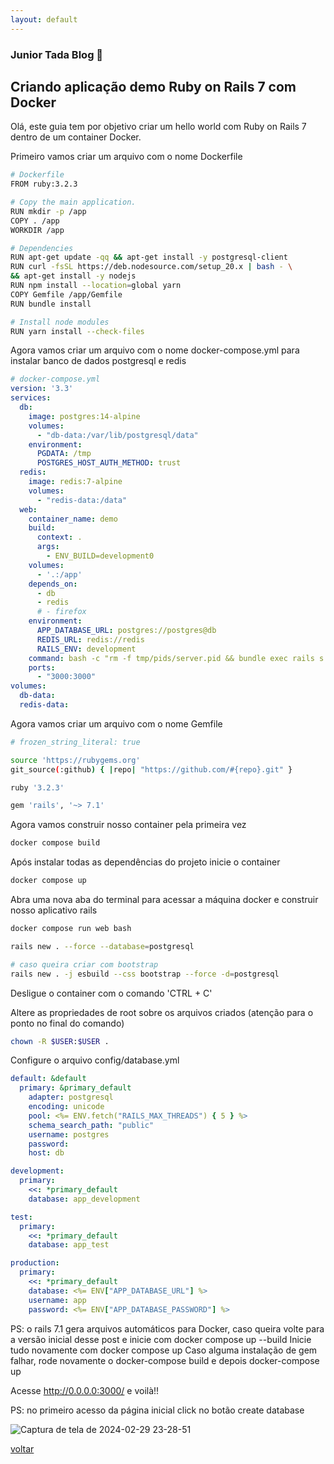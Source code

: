 ```yaml
---
layout: default
---
```


### Junior Tada Blog 👋

## Criando aplicação demo Ruby on Rails 7 com Docker

Olá, este guia tem por objetivo criar um hello world 
com Ruby on Rails 7 dentro de um container Docker.

Primeiro vamos criar um arquivo com o nome Dockerfile
```sh
# Dockerfile
FROM ruby:3.2.3

# Copy the main application.
RUN mkdir -p /app
COPY . /app
WORKDIR /app

# Dependencies
RUN apt-get update -qq && apt-get install -y postgresql-client
RUN curl -fsSL https://deb.nodesource.com/setup_20.x | bash - \
&& apt-get install -y nodejs
RUN npm install --location=global yarn
COPY Gemfile /app/Gemfile
RUN bundle install

# Install node modules
RUN yarn install --check-files
```

Agora vamos criar um arquivo com o nome docker-compose.yml
para instalar banco de dados postgresql e redis
```yml
# docker-compose.yml
version: '3.3'
services:
  db:
    image: postgres:14-alpine
    volumes:
      - "db-data:/var/lib/postgresql/data"
    environment:
      PGDATA: /tmp
      POSTGRES_HOST_AUTH_METHOD: trust
  redis:
    image: redis:7-alpine
    volumes:
      - "redis-data:/data"
  web:
    container_name: demo
    build:
      context: .
      args:
        - ENV_BUILD=development0
    volumes:
      - '.:/app'
    depends_on:
      - db
      - redis
      # - firefox
    environment:
      APP_DATABASE_URL: postgres://postgres@db
      REDIS_URL: redis://redis
      RAILS_ENV: development
    command: bash -c "rm -f tmp/pids/server.pid && bundle exec rails s -p 3000 -b '0.0.0.0'"
    ports:
      - "3000:3000"
volumes:
  db-data:
  redis-data:
```

Agora vamos criar um arquivo com o nome Gemfile
```sh
# frozen_string_literal: true

source 'https://rubygems.org'
git_source(:github) { |repo| "https://github.com/#{repo}.git" }

ruby '3.2.3'

gem 'rails', '~> 7.1'
```

Agora vamos construir nosso container pela primeira vez
```sh
docker compose build
```

Após instalar todas as dependências do projeto inicie o container
```sh
docker compose up
```

Abra uma nova aba do terminal para acessar a máquina docker
e construir nosso aplicativo rails
```sh
docker compose run web bash

rails new . --force --database=postgresql

# caso queira criar com bootstrap
rails new . -j esbuild --css bootstrap --force -d=postgresql
```

Desligue o container com o comando 'CTRL + C'

Altere as propriedades de root sobre os arquivos criados (atenção para o ponto no final do comando)
```sh
chown -R $USER:$USER .
```

Configure o arquivo config/database.yml
```yml
default: &default
  primary: &primary_default
    adapter: postgresql
    encoding: unicode
    pool: <%= ENV.fetch("RAILS_MAX_THREADS") { 5 } %>
    schema_search_path: "public"
    username: postgres
    password:
    host: db

development:
  primary:
    <<: *primary_default
    database: app_development

test:
  primary:
    <<: *primary_default
    database: app_test

production:
  primary:
    <<: *primary_default
    database: <%= ENV["APP_DATABASE_URL"] %>
    username: app
    password: <%= ENV["APP_DATABASE_PASSWORD"] %>
```

PS: o rails 7.1 gera arquivos automáticos para Docker, caso queira volte para a versão
inicial desse post e inicie com docker compose up --build
Inicie tudo novamente com docker compose up
Caso alguma instalação de gem falhar, 
rode novamente o docker-compose build e depois docker-compose up

Acesse http://0.0.0.0:3000/ e voilà!!

PS: no primeiro acesso da página inicial click no botão create database

![Captura de tela de 2024-02-29 23-28-51](https://github.com/juniortada/juniortada.github.io/assets/6554847/7c456258-5378-47d5-a14f-11d131604be2)

[voltar](https://juniortada.github.io/)
